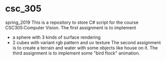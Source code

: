 # csc_305 
spring_2019
This is a repository to store C# script for the course CSC305:Computer Vision.
The first assignment is to implement 
- a sphere with 3 kinds of surface rendering 
- 2 cubes with variant rgb pattern and uv texture
The second assignment is to create a terrain and water with some objects like house on it.
The third assignment is to implement some "bird flock" animation.
